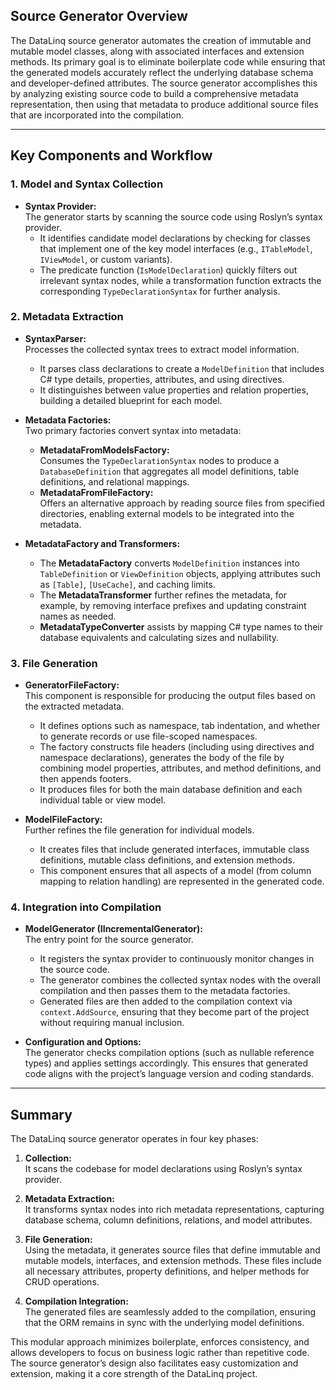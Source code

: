 ## Source Generator Overview

The DataLinq source generator automates the creation of immutable and mutable model classes, along with associated interfaces and extension methods. Its primary goal is to eliminate boilerplate code while ensuring that the generated models accurately reflect the underlying database schema and developer-defined attributes. The source generator accomplishes this by analyzing existing source code to build a comprehensive metadata representation, then using that metadata to produce additional source files that are incorporated into the compilation.

---

## Key Components and Workflow

### 1. **Model and Syntax Collection**

- **Syntax Provider:**  
  The generator starts by scanning the source code using Roslyn’s syntax provider.  
  - It identifies candidate model declarations by checking for classes that implement one of the key model interfaces (e.g., `ITableModel`, `IViewModel`, or custom variants).
  - The predicate function (`IsModelDeclaration`) quickly filters out irrelevant syntax nodes, while a transformation function extracts the corresponding `TypeDeclarationSyntax` for further analysis.

### 2. **Metadata Extraction**

- **SyntaxParser:**  
  Processes the collected syntax trees to extract model information.
  - It parses class declarations to create a `ModelDefinition` that includes C# type details, properties, attributes, and using directives.
  - It distinguishes between value properties and relation properties, building a detailed blueprint for each model.

- **Metadata Factories:**  
  Two primary factories convert syntax into metadata:
  - **MetadataFromModelsFactory:**  
    Consumes the `TypeDeclarationSyntax` nodes to produce a `DatabaseDefinition` that aggregates all model definitions, table definitions, and relational mappings.
  - **MetadataFromFileFactory:**  
    Offers an alternative approach by reading source files from specified directories, enabling external models to be integrated into the metadata.

- **MetadataFactory and Transformers:**  
  - The **MetadataFactory** converts `ModelDefinition` instances into `TableDefinition` or `ViewDefinition` objects, applying attributes such as `[Table]`, `[UseCache]`, and caching limits.
  - The **MetadataTransformer** further refines the metadata, for example, by removing interface prefixes and updating constraint names as needed.
  - **MetadataTypeConverter** assists by mapping C# type names to their database equivalents and calculating sizes and nullability.

### 3. **File Generation**

- **GeneratorFileFactory:**  
  This component is responsible for producing the output files based on the extracted metadata.
  - It defines options such as namespace, tab indentation, and whether to generate records or use file-scoped namespaces.
  - The factory constructs file headers (including using directives and namespace declarations), generates the body of the file by combining model properties, attributes, and method definitions, and then appends footers.
  - It produces files for both the main database definition and each individual table or view model.

- **ModelFileFactory:**  
  Further refines the file generation for individual models.
  - It creates files that include generated interfaces, immutable class definitions, mutable class definitions, and extension methods.
  - This component ensures that all aspects of a model (from column mapping to relation handling) are represented in the generated code.

### 4. **Integration into Compilation**

- **ModelGenerator (IIncrementalGenerator):**  
  The entry point for the source generator.
  - It registers the syntax provider to continuously monitor changes in the source code.
  - The generator combines the collected syntax nodes with the overall compilation and then passes them to the metadata factories.
  - Generated files are then added to the compilation context via `context.AddSource`, ensuring that they become part of the project without requiring manual inclusion.

- **Configuration and Options:**  
  The generator checks compilation options (such as nullable reference types) and applies settings accordingly. This ensures that generated code aligns with the project’s language version and coding standards.

---

## Summary

The DataLinq source generator operates in four key phases:

1. **Collection:**  
   It scans the codebase for model declarations using Roslyn’s syntax provider.

2. **Metadata Extraction:**  
   It transforms syntax nodes into rich metadata representations, capturing database schema, column definitions, relations, and model attributes.

3. **File Generation:**  
   Using the metadata, it generates source files that define immutable and mutable models, interfaces, and extension methods. These files include all necessary attributes, property definitions, and helper methods for CRUD operations.

4. **Compilation Integration:**  
   The generated files are seamlessly added to the compilation, ensuring that the ORM remains in sync with the underlying model definitions.

This modular approach minimizes boilerplate, enforces consistency, and allows developers to focus on business logic rather than repetitive code. The source generator’s design also facilitates easy customization and extension, making it a core strength of the DataLinq project.